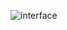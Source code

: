 ![interface](https://github.com/wahyuusuryaa/hash-checker/assets/135276304/4dfadd4d-3c16-4938-9d7b-4e4d1a7fe37a)
